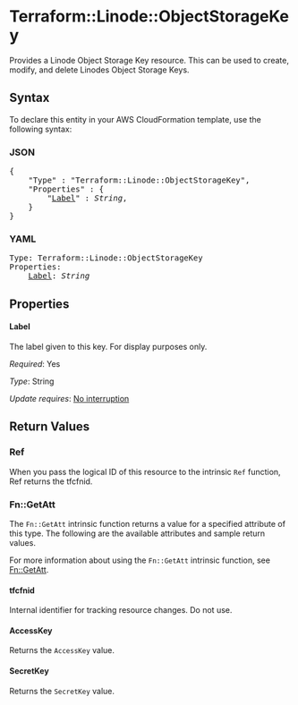 # Terraform::Linode::ObjectStorageKey

Provides a Linode Object Storage Key resource. This can be used to create, modify, and delete Linodes Object Storage Keys.

## Syntax

To declare this entity in your AWS CloudFormation template, use the following syntax:

### JSON

<pre>
{
    "Type" : "Terraform::Linode::ObjectStorageKey",
    "Properties" : {
        "<a href="#label" title="Label">Label</a>" : <i>String</i>,
    }
}
</pre>

### YAML

<pre>
Type: Terraform::Linode::ObjectStorageKey
Properties:
    <a href="#label" title="Label">Label</a>: <i>String</i>
</pre>

## Properties

#### Label

The label given to this key. For display purposes only.

_Required_: Yes

_Type_: String

_Update requires_: [No interruption](https://docs.aws.amazon.com/AWSCloudFormation/latest/UserGuide/using-cfn-updating-stacks-update-behaviors.html#update-no-interrupt)

## Return Values

### Ref

When you pass the logical ID of this resource to the intrinsic `Ref` function, Ref returns the tfcfnid.

### Fn::GetAtt

The `Fn::GetAtt` intrinsic function returns a value for a specified attribute of this type. The following are the available attributes and sample return values.

For more information about using the `Fn::GetAtt` intrinsic function, see [Fn::GetAtt](https://docs.aws.amazon.com/AWSCloudFormation/latest/UserGuide/intrinsic-function-reference-getatt.html).

#### tfcfnid

Internal identifier for tracking resource changes. Do not use.

#### AccessKey

Returns the <code>AccessKey</code> value.

#### SecretKey

Returns the <code>SecretKey</code> value.

